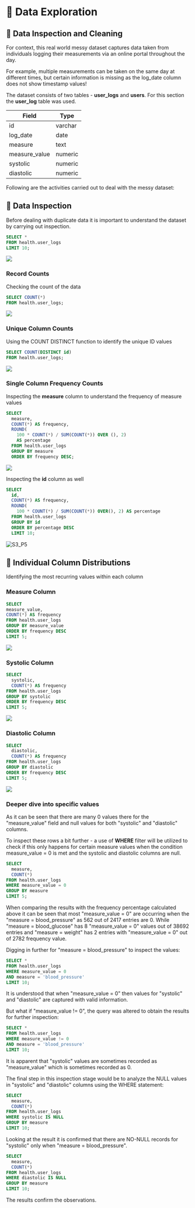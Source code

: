 # 🔎 Data Exploration

## 🧼 Data Inspection and Cleaning

For context, this real world messy dataset captures data taken from individuals logging their measurements via an online portal throughout the day.

For example, multiple measurements can be taken on the same day at different times, but certain information is missing as the log_date column does not show timestamp values!

The dataset consists of two tables - **user_logs** and **users**. For this section the **user_log** table was used.

| Field | Type |
| --- | --- |
| id | varchar |
| log_date | date |
| measure | text |
| measure_value | numeric |
| systolic | numeric |
| diastolic | numeric |

Following are the activities carried out to deal with the messy dataset:

## 📌 Data Inspection

Before dealing with duplicate data it is important to understand the dataset by carrying out inspection.

```SQL
SELECT *
FROM health.user_logs
LIMIT 10;
```
![](Images/S3_P1.jpeg)

### Record Counts

Checking the count of the data

```SQL
SELECT COUNT(*)
FROM health.user_logs;
```
![](Images/S3_P2.jpeg)

### Unique Column Counts

Using the COUNT DISTINCT function to identify the unique ID values

```SQL
SELECT COUNT(DISTINCT id)
FROM health.user_logs;
```
![](Images/S3_P3.jpeg)

### Single Column Frequency Counts

Inspecting the **measure** column to understand the frequency of measure values

```SQL
SELECT
  measure,
  COUNT(*) AS frequency,
  ROUND(
    100 * COUNT(*) / SUM(COUNT(*)) OVER (), 2)
    AS percentage
  FROM health.user_logs
  GROUP BY measure
  ORDER BY frequency DESC;
  ```
  ![](Images/S3_P4.jpeg)
  
  Inspecting the **id** column as well
  
  ```SQL
  SELECT
    id,
    COUNT(*) AS frequency,
    ROUND(
      100 * COUNT(*) / SUM(COUNT(*)) OVER(), 2) AS percentage
    FROM health.user_logs
    GROUP BY id
    ORDER BY percentage DESC
    LIMIT 10;
  ```
  ![S3_P5](https://user-images.githubusercontent.com/103615594/172887349-7102b325-3997-4ba7-95eb-062e61d24703.jpeg)

  
  ## 📌 Individual Column Distributions
  
  Identifying the most recurring values within each column
  
  ### Measure Column
  
  ```SQL
  SELECT
  measure_value,
  COUNT(*) AS frequency
FROM health.user_logs
GROUP BY measure_value
ORDER BY frequency DESC
LIMIT 5;
```
![](Images/S3_P6.jpeg)

### Systolic Column

```SQL
SELECT
  systolic,
  COUNT(*) AS frequency
FROM health.user_logs
GROUP BY systolic
ORDER BY frequency DESC
LIMIT 5;
```
![](Images/S3_P7.jpeg)

### Diastolic Column

```SQL
SELECT
  diastolic,
  COUNT(*) AS frequency
FROM health.user_logs
GROUP BY diastolic
ORDER BY frequency DESC
LIMIT 5;
```
![](Images/S3_P8.jpeg)

### Deeper dive into specific values

As it can be seen that there are many 0 values there for the "measure_value" field and null values for both "systolic" and "diastolic" columns.

To inspect these rows a bit further - a use of **WHERE** filter will be utilized to check if this only happens for certain measure values when the condition measure_value = 0 is met and the systolic and diastolic columns are null.

```SQL
SELECT
  measure,
  COUNT(*)
FROM health.user_logs
WHERE measure_value = 0
GROUP BY measure
LIMIT 5;
```


When comparing the results with the frequency percentage calculated above it can be seen that most "measure_value = 0" are occurring when the "measure = blood_pressure" as 562 out of 2417 entries are 0. While "measure = blood_glucose" has 8 "measure_value = 0" values out of 38692 entries and "measure = weight" has 2 entries with "measure_value = 0" out of 2782 frequency value.

Digging in further for "measure = blood_pressure" to inspect the values:

```SQL
SELECT *
FROM health.user_logs
WHERE measure_value = 0
AND measure = 'blood_pressure'
LIMIT 10;
```


It is understood that when "measure_value = 0" then values for "systolic" and "diastolic" are captured with valid information.

But what if "measure_value != 0", the query was altered to obtain the results for further inspection:

```SQL
SELECT *
FROM health.user_logs
WHERE measure_value != 0
AND measure = 'blood_pressure'
LIMIT 10;
```


It is apparent that "systolic" values are sometimes recorded as "measure_value" which is sometimes recorded as 0.

The final step in this inspection stage would be to analyze the NULL values in "systolic" and "diastolic" columns using the WHERE statement:

```SQL
SELECT
  measure,
  COUNT(*)
FROM health.user_logs
WHERE systolic IS NULL
GROUP BY measure
LIMIT 10;
```

Looking at the result it is confirmed that there are NO-NULL records for "systolic" only when "measure = blood_pressure".

```SQL
SELECT
  measure,
  COUNT(*)
FROM health.user_logs
WHERE diastolic IS NULL
GROUP BY measure
LIMIT 10;
```


The results confirm the observations.
